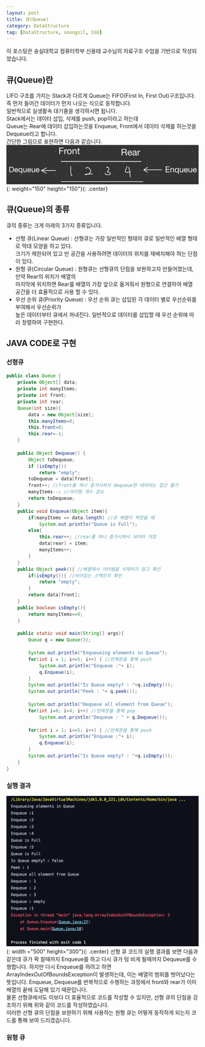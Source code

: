 ```yaml
---
layout: post
title: 큐(Queue)
category: DataStructure
tag: [DataStructure, soongsil, SSU]
---
```


이 포스팅은 숭실대학교 컴퓨터학부 신용태 교수님의 자료구조 수업을 기반으로 작성되었습니다.

## 큐(Queue)란  
LIFO 구조를 가지는 Stack과 다르게 Queue는 FIFO(First In, First Out)구조입니다.<br>
즉 먼저 들어간 데이터가 먼저 나오는 식으로 동작합니다.<br>
일반적으로 실생활속 대기줄을 생각하시면 됩니다.<br>
Stack에서는 데이터 삽입, 삭제를 push, pop이라고 하는데 <br>
Queue는 Rear에 데이터 삽입하는것을 Enqueue, Front에서 데이터 삭제를 하는것을 Dequeue라고 합니다.<br>
간단한 그림으로 표현하면 다음과 같습니다.
![queue](/public/img/queue_img_1.jpeg){: weight="150" height="150"}{: .center}

## 큐(Queue)의 종류
큐의 종류는 크게 아래의 3가지 종류입니다.
* 선형 큐(Linear Queue) : 선형큐는 가장 일반적인 형태의 큐로 일반적인 배열 형태로 막대 모양을 하고 있다.<br>
크기가 제한되어 있고 빈 공간을 사용하려면 데이터의 위치를 재배치해야 하는 단점이 있다.
* 원형 큐(Circular Queue) : 원형큐는 선형큐의 단점을 보완하고자 만들어졌는데, 만약 Rear의 위치가 배열의 <br>
마지막에 위치하면 Rear를 배열의 가장 앞으로 옮겨줘서 원형으로 연결하여 배열 공간을 더 효율적으로 사용 할 수 있다.
* 우선 순위 큐(Priority Queue) : 우선 순위 큐는 삽입된 각 데이터 별로 우선순위를 부여해서 우선순위가 <br>
높은 데이터부터 큐에서 꺼내진다. 일반적으로 데이터를 삽입할 때 우선 순위에 따라 정렬하여 구현한다.<br>

## JAVA CODE로 구현
### 선형큐
```java
public class Queue {
    private Object[] data;
    private int manyItems;
    private int front;
    private int rear;
    Queue(int size){
        data = new Object[size];
        this.manyItems=0;
        this.front=0;
        this.rear=-1;
    }

    public Object Dequeue() {
        Object toDequeue;
        if (isEmpty())
            return "empty";
        toDequeue = data[front];
        front++; //front를 하나 증가시켜서 dequeue한 데이터는 접근 불가
        manyItems--; //아이템 개수 감소
        return toDequeue;
    }
    public void Enqueue(Object item){
        if(manyItems == data.length) //큐 배열이 꽉찼을 때
            System.out.println("Queue is Full");
        else{
            this.rear++; //rear를 하나 증가시켜서 데이터 저장
            data[rear] = item;
            manyItems++;
        }
    }
    public Object peek(){ //배열에서 아이템을 삭제하지 않고 확인
        if(isEmpty()){ //비어있는 스택인지 확인
            return "empty";
        }
        return data[front];
    }
    public boolean isEmpty(){
        return manyItems==0;
    }

    public static void main(String[] args){
        Queue q = new Queue(3);

        System.out.println("Enqueueing elements in Queue");
        for(int i = 1; i<=5; i++) { //반복문을 통해 push
            System.out.println("Enqueue :"+ i);
            q.Enqueue(i);
        }
        System.out.println("Is Queue empty? : "+q.isEmpty());
        System.out.println("Peek : "+ q.peek());

        System.out.println("Dequeue all element from Queue");
        for(int i=0; i<4; i++) //반복문을 통해 pop
            System.out.println("Dequeue : " + q.Dequeue());

        for(int i = 1; i<=5; i++) { //반복문을 통해 push
            System.out.println("Enqueue :"+ i);
            q.Enqueue(i);
        }
        System.out.println("Is Queue empty? : "+q.isEmpty());
    }
}
```
### 실행 결과
![queue](/public/img/queue_img_2.png){: width ="500" height="300"}{: .center}
선형 큐 코드의 실행 결과를 보면 다음과 같은데 큐가 꽉 찰때까지 Enqueue를 하고 다시 큐가 텅 비게 될때까지 Dequeue를 수행합니다.
하지만 다시 Enqueue를 하려고 하면 ArrayIndexOutOfBoundsException이 발생하는데, 이는 배열의 범위를 벗어났다는 뜻입니다.
Enqueue, Dequeue를 반복적으로 수행하는 과정에서 front와 rear가 이미 배열의 끝에 도달해 있기 때문입니다.<br>
물론 선형큐에서도 이보다 더 효율적으로 코드를 작성할 수 있지만, 선형 큐의 단점을 강조하기 위해 위와 같이 코드를 작성하였습니다.<br>
이러한 선형 큐의 단점을 보완하기 위해 사용하는 원형 큐는 어떻게 동작하게 되는지 코드를 통해 보여 드리겠습니다.

### 원형 큐
